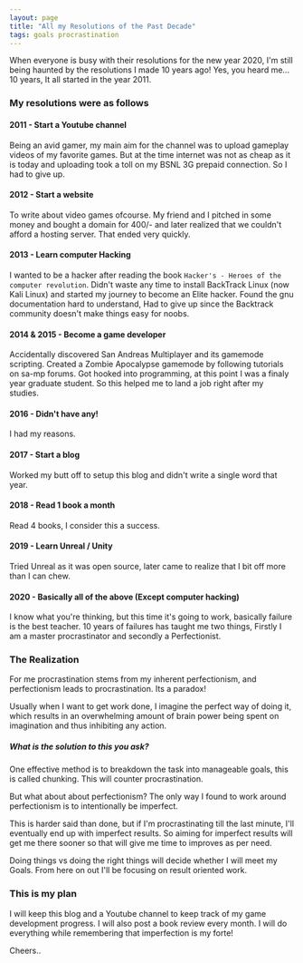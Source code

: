 ```yaml
---
layout: page
title: "All my Resolutions of the Past Decade"
tags: goals procrastination 
---
```


When everyone is busy with their resolutions for the new year 2020, I'm still being haunted by the resolutions I made 10 years ago! Yes, you heard me... 10 years, It all started in the year 2011.
 
<!--more-->

### My resolutions were as follows

#### 2011 - Start a Youtube channel  
Being an avid gamer, my main aim for the channel was to upload gameplay videos of my favorite games. But at the time internet was not as cheap as it is today and uploading took a toll on my BSNL 3G prepaid connection. So I had to give up.  

#### 2012 - Start a website  
To write about video games ofcourse. My friend and I pitched in some money and bought a domain for 400/- and later realized that we couldn't afford a hosting server. That ended very quickly.  

#### 2013 - Learn computer Hacking  
I wanted to be a hacker after reading the book `Hacker's - Heroes of the computer revolution`. Didn't waste any time to install BackTrack Linux (now Kali Linux) and started my journey to become an Elite hacker. Found the gnu documentation hard to understand, Had to give up since the Backtrack community doesn't make things easy for noobs.  

#### 2014 & 2015 - Become a game developer  
Accidentally discovered San Andreas Multiplayer and its gamemode scripting. Created a Zombie Apocalypse gamemode by following tutorials on sa-mp forums. Got hooked into programming, at this point I was a finaly year graduate student. So this helped me to land a job right after my studies.

#### 2016 - Didn't have any!
I had my reasons.  

#### 2017 - Start a blog
Worked my butt off to setup this blog and didn't write a single word that year.

#### 2018 - Read 1 book a month
Read 4 books, I consider this a success.  

#### 2019 - Learn Unreal / Unity
Tried Unreal as it was open source, later came to realize that I bit off more than I can chew.  

#### 2020 - Basically all of the above (Except computer hacking)
I know what you're thinking, but this time it's going to work, basically failure is the best teacher. 10 years of failures has taught me two things, Firstly I am a master procrastinator and secondly a Perfectionist.

### The Realization

For me procrastination stems from my inherent perfectionism, and  perfectionism leads to procrastination. Its a paradox!  

Usually when I want to get work done, I imagine the perfect way of doing it, which results in an overwhelming amount of brain power being spent on imagination and thus inhibiting any action.  

##### What is the solution to this you ask?  

One effective method is to breakdown the task into manageable goals, this is called chunking. This will counter procrastination.

But what about about perfectionism? The only way I found to work around perfectionism is to intentionally be imperfect.  

This is harder said than done, but if I'm procrastinating till the last minute, I'll eventually end up with imperfect results. So aiming for imperfect results will get me there sooner so that will give me time to improves as per need.  

Doing things vs doing the right things will decide whether I will meet my Goals. From here on out I'll be focusing on result oriented work.

### This is my plan

I will keep this blog and a Youtube channel to keep track of my game development progress. I will also post a book review every month. I will do everything while remembering that imperfection is my forte!

Cheers..

